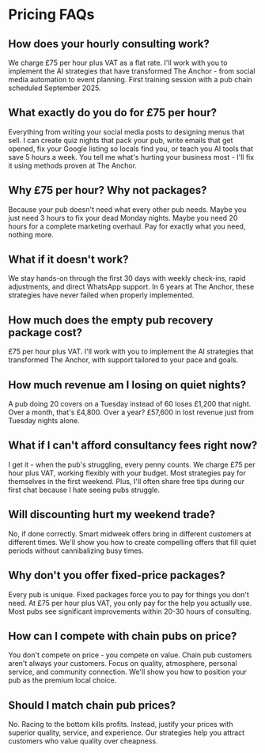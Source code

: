 # Pricing FAQs

## How does your hourly consulting work?

We charge £75 per hour plus VAT as a flat rate. I'll work with you to implement the AI strategies that have transformed The Anchor - from social media automation to event planning. First training session with a pub chain scheduled September 2025.

## What exactly do you do for £75 per hour?

Everything from writing your social media posts to designing menus that sell. I can create quiz nights that pack your pub, write emails that get opened, fix your Google listing so locals find you, or teach you AI tools that save 5 hours a week. You tell me what's hurting your business most - I'll fix it using methods proven at The Anchor.

## Why £75 per hour? Why not packages?

Because your pub doesn't need what every other pub needs. Maybe you just need 3 hours to fix your dead Monday nights. Maybe you need 20 hours for a complete marketing overhaul. Pay for exactly what you need, nothing more.

## What if it doesn't work?

We stay hands-on through the first 30 days with weekly check-ins, rapid adjustments, and direct WhatsApp support. In 6 years at The Anchor, these strategies have never failed when properly implemented.

## How much does the empty pub recovery package cost?

£75 per hour plus VAT. I'll work with you to implement the AI strategies that transformed The Anchor, with support tailored to your pace and goals.

## How much revenue am I losing on quiet nights?

A pub doing 20 covers on a Tuesday instead of 60 loses £1,200 that night. Over a month, that's £4,800. Over a year? £57,600 in lost revenue just from Tuesday nights alone.

## What if I can't afford consultancy fees right now?

I get it - when the pub's struggling, every penny counts. We charge £75 per hour plus VAT, working flexibly with your budget. Most strategies pay for themselves in the first weekend. Plus, I'll often share free tips during our first chat because I hate seeing pubs struggle.

## Will discounting hurt my weekend trade?

No, if done correctly. Smart midweek offers bring in different customers at different times. We'll show you how to create compelling offers that fill quiet periods without cannibalizing busy times.

## Why don't you offer fixed-price packages?

Every pub is unique. Fixed packages force you to pay for things you don't need. At £75 per hour plus VAT, you only pay for the help you actually use. Most pubs see significant improvements within 20-30 hours of consulting.

## How can I compete with chain pubs on price?

You don't compete on price - you compete on value. Chain pub customers aren't always your customers. Focus on quality, atmosphere, personal service, and community connection. We'll show you how to position your pub as the premium local choice.

## Should I match chain pub prices?

No. Racing to the bottom kills profits. Instead, justify your prices with superior quality, service, and experience. Our strategies help you attract customers who value quality over cheapness.
